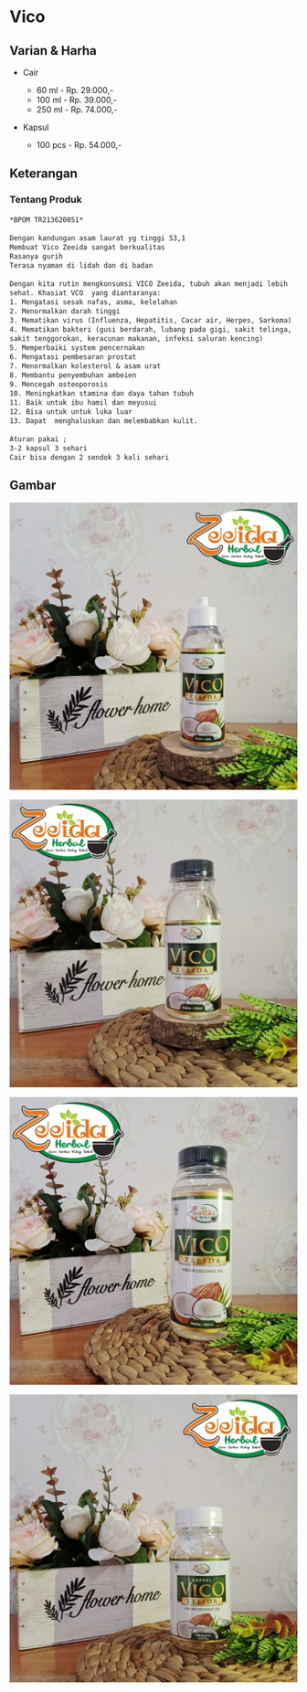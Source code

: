 # Vico

## Varian & Harha

- Cair
     - 60 ml - Rp. 29.000,-
     - 100 ml - Rp. 39.000,-
     - 250 ml - Rp. 74.000,-

- Kapsul
     - 100 pcs - Rp. 54.000,-

## Keterangan

### Tentang Produk

```
*BPOM TR213620051*

Dengan kandungan asam laurat yg tinggi 53,1 
Membuat Vico Zeeida sangat berkualitas
Rasanya gurih  
Terasa nyaman di lidah dan di badan

Dengan kita rutin mengkonsumsi VICO Zeeida, tubuh akan menjadi lebih sehat. Khasiat VCO  yang diantaranya:
1. Mengatasi sesak nafas, asma, kelelahan
2. Menormalkan darah tinggi
3. Mematikan virus (Influenza, Hepatitis, Cacar air, Herpes, Sarkoma)
4. Mematikan bakteri (gusi berdarah, lubang pada gigi, sakit telinga, sakit tenggorokan, keracunan makanan, infeksi saluran kencing)
5. Memperbaiki system pencernakan
6. Mengatasi pembesaran prostat
7. Menormalkan kolesterol & asam urat
8. Membantu penyembuhan ambeien
9. Mencegah osteoporosis
10. Meningkatkan stamina dan daya tahan tubuh
11. Baik untuk ibu hamil dan meyusui
12. Bisa untuk untuk luka luar
13. Dapat  menghaluskan dan melembabkan kulit.

Aturan pakai ;
3-2 kapsul 3 sehari
Cair bisa dengan 2 sendok 3 kali sehari
```

## Gambar

![Vico Zeeida - Cair - 60 ml](img/zeeida-vico-cair-60ml.jpeg)

![Vico Zeeida - Cair - 100 ml](img/zeeida-vico-cair-100ml.jpeg)

![Vico Zeeida - Cair - 250 ml](img/zeeida-vico-cair-250ml.jpeg)

![Vico Zeeida - Kapsul - 100 pcs](img/zeeida-vico-kapsul-100pcs.jpeg)